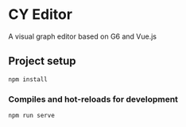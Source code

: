 # CY Editor
A visual graph editor based on G6 and Vue.js

## Project setup
```
npm install
```

### Compiles and hot-reloads for development
```
npm run serve
```


